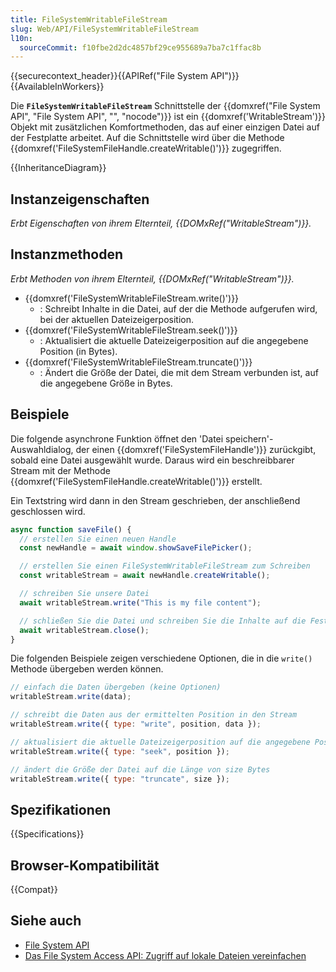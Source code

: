 ```yaml
---
title: FileSystemWritableFileStream
slug: Web/API/FileSystemWritableFileStream
l10n:
  sourceCommit: f10fbe2d2dc4857bf29ce955689a7ba7c1ffac8b
---
```


{{securecontext_header}}{{APIRef("File System API")}}{{AvailableInWorkers}}

Die **`FileSystemWritableFileStream`** Schnittstelle der {{domxref("File System API", "File System API", "", "nocode")}} ist ein {{domxref('WritableStream')}} Objekt mit zusätzlichen Komfortmethoden, das auf einer einzigen Datei auf der Festplatte arbeitet. Auf die Schnittstelle wird über die Methode {{domxref('FileSystemFileHandle.createWritable()')}} zugegriffen.

{{InheritanceDiagram}}

## Instanzeigenschaften

_Erbt Eigenschaften von ihrem Elternteil, {{DOMxRef("WritableStream")}}._

## Instanzmethoden

_Erbt Methoden von ihrem Elternteil, {{DOMxRef("WritableStream")}}._

- {{domxref('FileSystemWritableFileStream.write()')}}
  - : Schreibt Inhalte in die Datei, auf der die Methode aufgerufen wird, bei der aktuellen Dateizeigerposition.
- {{domxref('FileSystemWritableFileStream.seek()')}}
  - : Aktualisiert die aktuelle Dateizeigerposition auf die angegebene Position (in Bytes).
- {{domxref('FileSystemWritableFileStream.truncate()')}}
  - : Ändert die Größe der Datei, die mit dem Stream verbunden ist, auf die angegebene Größe in Bytes.

## Beispiele

Die folgende asynchrone Funktion öffnet den 'Datei speichern'-Auswahldialog, der einen {{domxref('FileSystemFileHandle')}} zurückgibt, sobald eine Datei ausgewählt wurde. Daraus wird ein beschreibbarer Stream mit der Methode {{domxref('FileSystemFileHandle.createWritable()')}} erstellt.

Ein Textstring wird dann in den Stream geschrieben, der anschließend geschlossen wird.

```js
async function saveFile() {
  // erstellen Sie einen neuen Handle
  const newHandle = await window.showSaveFilePicker();

  // erstellen Sie einen FileSystemWritableFileStream zum Schreiben
  const writableStream = await newHandle.createWritable();

  // schreiben Sie unsere Datei
  await writableStream.write("This is my file content");

  // schließen Sie die Datei und schreiben Sie die Inhalte auf die Festplatte.
  await writableStream.close();
}
```

Die folgenden Beispiele zeigen verschiedene Optionen, die in die `write()` Methode übergeben werden können.

```js
// einfach die Daten übergeben (keine Optionen)
writableStream.write(data);

// schreibt die Daten aus der ermittelten Position in den Stream
writableStream.write({ type: "write", position, data });

// aktualisiert die aktuelle Dateizeigerposition auf die angegebene Position
writableStream.write({ type: "seek", position });

// ändert die Größe der Datei auf die Länge von size Bytes
writableStream.write({ type: "truncate", size });
```

## Spezifikationen

{{Specifications}}

## Browser-Kompatibilität

{{Compat}}

## Siehe auch

- [File System API](/de/docs/Web/API/File_System_API)
- [Das File System Access API: Zugriff auf lokale Dateien vereinfachen](https://developer.chrome.com/docs/capabilities/web-apis/file-system-access)
